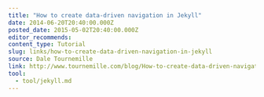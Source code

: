 ```yaml
---
title: "How to create data-driven navigation in Jekyll"
date: 2014-06-20T20:40:00.000Z
posted_date: 2015-05-02T20:40:00.000Z
editor_recommends:
content_type: Tutorial
slug: links/how-to-create-data-driven-navigation-in-jekyll
source: Dale Tournemille
link: http://www.tournemille.com/blog/How-to-create-data-driven-navigation-in-Jekyll/
tool:
  - tool/jekyll.md
---
```






